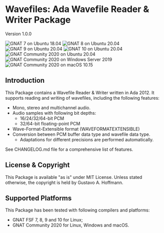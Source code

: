 Wavefiles: Ada Wavefile Reader & Writer Package
===============================================
Version 1.0.0

![GNAT 7 on Ubuntu 18.04](https://github.com/Ada-Audio/wavefiles/workflows/GNAT%207%20on%20Ubuntu%2018.04/badge.svg)
![GNAT 8 on Ubuntu 20.04](https://github.com/Ada-Audio/wavefiles/workflows/GNAT%208%20on%20Ubuntu%2020.04/badge.svg)
![GNAT 9 on Ubuntu 20.04](https://github.com/Ada-Audio/wavefiles/workflows/GNAT%209%20on%20Ubuntu%2020.04/badge.svg)
![GNAT 10 on Ubuntu 20.04](https://github.com/Ada-Audio/wavefiles/workflows/GNAT%2010%20on%20Ubuntu%2020.04/badge.svg)
![GNAT Community 2020 on Ubuntu 20.04](https://github.com/Ada-Audio/wavefiles/workflows/GNAT%20Community%202020%20on%20Ubuntu%2020.04/badge.svg)
![GNAT Community 2020 on Windows Server 2019](https://github.com/Ada-Audio/wavefiles/workflows/GNAT%20Community%202020%20on%20Windows%20Server%202019/badge.svg)
![GNAT Community 2020 on macOS 10.15](https://github.com/Ada-Audio/wavefiles/workflows/GNAT%20Community%202020%20on%20macOS%2010.15/badge.svg)

Introduction
------------

This Package contains a Wavefile Reader & Writer written in Ada 2012. It
supports reading and writing of wavefiles, including the following features:

- Mono, stereo and multichannel audio.
- Audio samples with following bit depths:
    - 16/24/32/64-bit PCM
    - 32/64-bit floating-point PCM
- Wave-Format-Extensible format (WAVEFORMATEXTENSIBLE)
- Conversion between PCM buffer data type and wavefile data type.
     - Adaptations for different precisions are performed automatically.

See CHANGELOG.md file for a comprehensive list of features.

License & Copyright
-------------------

This Package is available "as is" under MIT License. Unless stated otherwise,
the copyright is held by Gustavo A. Hoffmann.


Supported Platforms
-------------------

This Package has been tested with following compilers and platforms:

- GNAT FSF 7, 8, 9 and 10 for Linux;
- GNAT Community 2020 for Linux, Windows and macOS.
